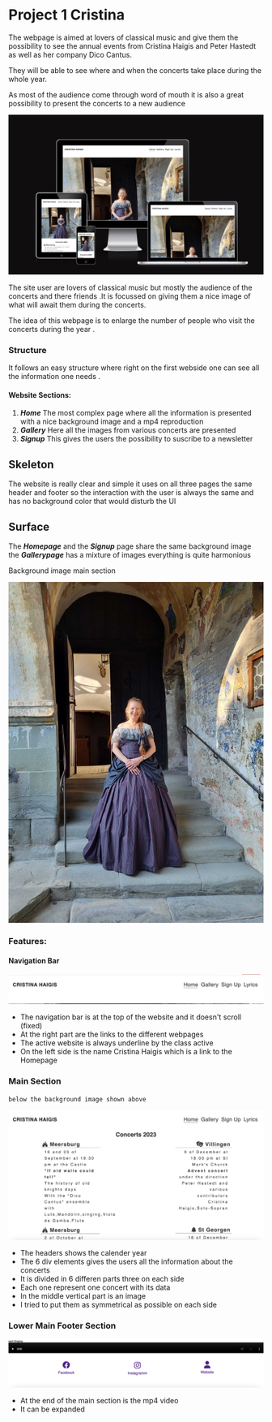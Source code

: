 # Project 1 Cristina

The webpage is aimed at lovers of classical music and give them the possibility
to see the annual events from Cristina Haigis and Peter Hastedt as
well as her company Dico Cantus.

They will be able to see where and when the concerts take place during the
whole year.

As most of the audience come through word of mouth it is also a great possibility
to present the concerts to a new audience

![Responsive website](assets/images/responsivewebsite.jpg)

The site user are lovers of classical music but mostly the audience of the
concerts and there friends .It is focussed
on giving them a nice image of what will await them during the concerts.

The idea of this webpage is to enlarge the number of people who visit
the concerts during the year .

### Structure

It follows an easy structure where right on the first webside one can see all
the information one needs .

#### Website Sections:

1. **_Home_** The most complex page where all the information is presented
   with a nice background image and a mp4 reproduction
2. **_Gallery_** Here all the images from various concerts are presented
3. **_Signup_** This gives the users the possibility to suscribe to a newsletter

## Skeleton

The website is really clear and simple it uses on all three pages the same
header and footer so the interaction with the user is always the same and has
no background color that would disturb the UI

## Surface

The **_Homepage_** and the **_Signup_** page share the same background image
the **_Gallerypage_** has a mixture of images everything is quite
harmonious

Background image main section

![Cristina Haigis](assets/images/cristina1.jpg)

### Features:

#### Navigation Bar

![Header Nav bar](assets/images/header.jpg)

- The navigation bar is at the top of the website and it doesn't scroll (fixed)
- At the right part are the links to the different webpages
- The active website is always underline by the class active
- On the left side is the name Cristina Haigis which is a link to the Homepage

### Main Section

    below the background image shown above

![Mainpart](assets/images/main1indexhtml.jpg)

- The headers shows the calender year
- The 6 div elements gives the users all the information about the concerts
- It is divided in 6 differen parts three on each side
- Each one represent one concert with its data
- In the middle vertical part is an image
- I tried to put them as symmetrical as possible on each
  side

### Lower Main Footer Section

![MainFooter](assets/images/mainfooter.png)

- At the end of the main section is the mp4 video
- It can be expanded
